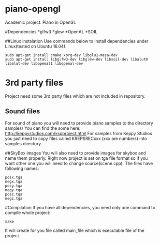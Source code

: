 # piano-opengl
Academic project. Piano in OpenGL

#Dependencies
*glfw3
*glew
*OpenAL
*SOIL


##Linux instalation
Use commands below to install dependencies under Linux(tested on Ubuntu 16.04).
```
sudo apt-get install cmake xorg-dev libglu1-mesa-dev
sudo apt-get install libglfw3-dev libglew-dev libsoil-dev libalut0 libalut-dev libopenal1 libopenal-dev
```

# 3rd party files
Project need some 3rd party files which are not included in repository.

## Sound files
For sound of piano you will need to provide piano samples to the directory samples/
You can find the some here: http://keppystudios.com/kspproject.html
For samples from Keppy Studios you just need to copy files called KREPSRECxxx (xxx are numbers) into samples directory.

##SkyBox images
You will also need to provide images for skybox and name them properly. Right now project is set on tga file format so if you want other one you will need to change source(scene.cpp).
The files have following names:
```
posx.tga
negx.tga
posy.tga
negy.tga
posz.tga
negz.tga
```

#Compilation
If you have all dependencies, you need only one command to compile whole project:
```
make
```
It will create for you file called main_file which is executable file of the project.

